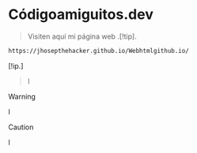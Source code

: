 # Códigoamiguitos.dev

> Visiten aquí mi página web
> .[!tip].
```bash
https://jhosepthehacker.github.io/Webhtmlgithub.io/
```
[!ip.]
>l

> [!warning]
>l


> [!Caution]
>l
